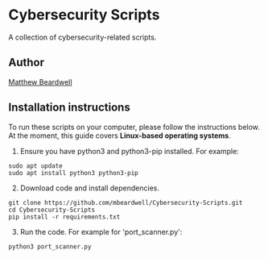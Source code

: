 # Cybersecurity Scripts
A collection of cybersecurity-related scripts.

## Author
[Matthew Beardwell](https://github.com/mbeardwell)

## Installation instructions
To run these scripts on your computer, please follow the instructions below. At the moment, this guide covers **Linux-based operating systems**.

1. Ensure you have python3 and python3-pip installed. For example:
```
sudo apt update
sudo apt install python3 python3-pip
```

2. Download code and install dependencies.
```
git clone https://github.com/mbeardwell/Cybersecurity-Scripts.git
cd Cybersecurity-Scripts
pip install -r requirements.txt
```

3. Run the code. For example for 'port_scanner.py':
```
python3 port_scanner.py
```
